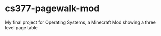 # cs377-pagewalk-mod
My final project for Operating Systems, a Minecraft Mod showing a three level page table
